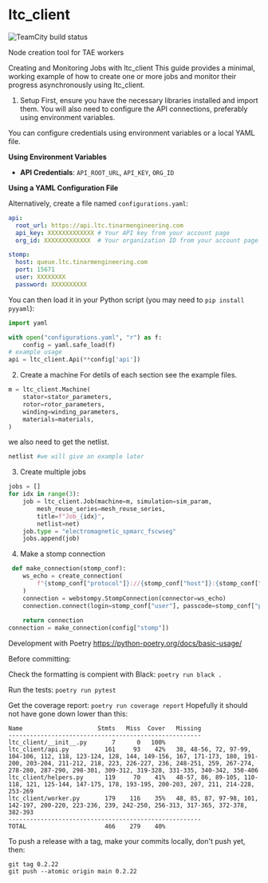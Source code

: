 # ltc_client
![TeamCity build status](https://build.tinarmengineering.com/app/rest/builds/buildType:id:LonelyToolCult_LtcClientModule/statusIcon.svg)

Node creation tool for TAE workers

Creating and Monitoring Jobs with ltc_client
This guide provides a minimal, working example of how to create one or more jobs and monitor their progress asynchronously using ltc_client.

1. Setup
First, ensure you have the necessary libraries installed and import them. You will also need to configure the API connections, preferably using environment variables.

You can configure credentials using environment variables or a local YAML file.

**Using Environment Variables**

*   **API Credentials**: `API_ROOT_URL`, `API_KEY`, `ORG_ID`

**Using a YAML Configuration File**

Alternatively, create a file named `configurations.yaml`:
```yaml
api:
  root_url: https://api.ltc.tinarmengineering.com
  api_key: XXXXXXXXXXXXX # Your API key from your account page
  org_id: XXXXXXXXXXXXX  # Your organization ID from your account page

stomp:
  host: queue.ltc.tinarmengineering.com
  port: 15671
  user: XXXXXXXX
  password: XXXXXXXXXX
```

You can then load it in your Python script (you may need to `pip install pyyaml`):
```python
import yaml

with open("configurations.yaml", "r") as f:
    config = yaml.safe_load(f)
# example usage
api = ltc_client.Api(**config['api'])
```

2. Create a machine
For detils of each section see the example files.
```python
m = ltc_client.Machine(
    stator=stator_parameters,
    rotor=rotor_parameters,
    winding=winding_parameters,
    materials=materials,
)
```
we also need to get the netlist.
```python
netlist #we will give an example later
```

3. Create multiple jobs
```python
jobs = []
for idx in range(3):
    job = ltc_client.Job(machine=m, simulation=sim_param,  
        mesh_reuse_series=mesh_reuse_series,
        title=f"Job_{idx}",
        netlist=net)
    job.type = "electromagnetic_spmarc_fscwseg"
    jobs.append(job)
```

 4. Make a stomp connection
```python
 def make_connection(stomp_conf):
    ws_echo = create_connection(
        f"{stomp_conf["protocol"]}://{stomp_conf["host"]}:{stomp_conf["port"]}/ws"
    )
    connection = webstompy.StompConnection(connector=ws_echo)
    connection.connect(login=stomp_conf["user"], passcode=stomp_conf["password"])
    
    return connection
connection = make_connection(config["stomp"])
```


Development with Poetry https://python-poetry.org/docs/basic-usage/

Before committing:

Check the formatting is compient with Black:
`poetry run black .`

Run the tests:
`poetry run pytest`

Get the coverage report:
`poetry run coverage report`
Hopefully it should not have gone down lower than this:
```
Name                     Stmts   Miss  Cover   Missing
------------------------------------------------------
ltc_client/__init__.py       7      0   100%
ltc_client/api.py          161     93    42%   38, 48-56, 72, 97-99, 104-106, 112, 118, 123-124, 128, 144, 149-156, 167, 171-173, 180, 191-200, 203-204, 211-212, 218, 223, 226-227, 236, 248-251, 259, 267-274, 278-280, 287-290, 298-301, 309-312, 319-328, 331-335, 340-342, 350-406
ltc_client/helpers.py      119     70    41%   48-57, 86, 89-105, 110-118, 121, 125-144, 147-175, 178, 193-195, 200-203, 207, 211, 214-228, 253-269
ltc_client/worker.py       179    116    35%   48, 85, 87, 97-98, 101, 142-197, 200-220, 223-236, 239, 242-250, 256-313, 317-365, 372-378, 382-393
------------------------------------------------------
TOTAL                      466    279    40%
```
To push a release with a tag, 
make your commits locally, don't push yet, then:
```
git tag 0.2.22
git push --atomic origin main 0.2.22
```
